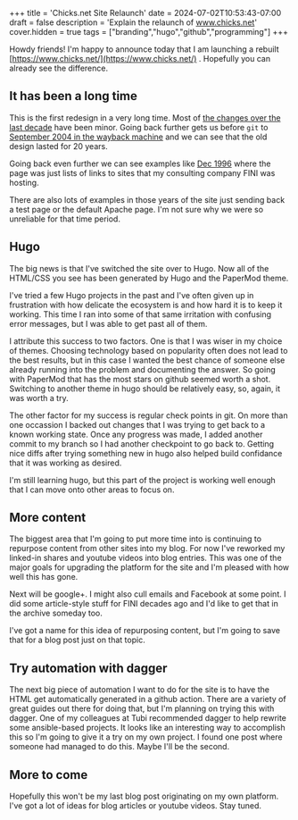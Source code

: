 +++
title = 'Chicks.net Site Relaunch'
date = 2024-07-02T10:53:43-07:00
draft = false
description = 'Explain the relaunch of www.chicks.net'
cover.hidden = true
tags = ["branding","hugo","github","programming"]
+++

Howdy friends!  I'm happy to announce today that I am launching
a rebuilt [https://www.chicks.net/](https://www.chicks.net/) .
Hopefully you can already see the difference.

## It has been a long time

This is the first redesign in a very long time.  Most of
[the changes over the last decade](https://github.com/chicks-net/www-chicks-net/commits/main/)
have been minor.  Going back further gets us before `git` to
[September 2004 in the wayback machine](https://web.archive.org/web/20040925013615/http://www.chicks.net/)
and we can see that the old design lasted for 20 years.

Going back even further we can see examples like
[Dec 1996](https://web.archive.org/web/19981212023729/http://www.chicks.net/)
where the page was just lists of links to sites that
my consulting company FINI was hosting.

There are also lots of examples in those years of the site just
sending back a test page or the default Apache page.  I'm not
sure why we were so unreliable for that time period.

## Hugo

The big news is that I've switched the site over to Hugo.  Now
all of the HTML/CSS you see has been generated by Hugo and the
PaperMod theme.

I've tried a few Hugo projects in the past and I've often given up
in frustration with how delicate the ecosystem is and how hard it
is to keep it working.  This time I ran into some of that same
irritation with confusing error messages, but I was able to get
past all of them.

I attribute this success to two factors.  One is that I was wiser
in my choice of themes.  Choosing technology based on popularity
often does not lead to the best results, but in this case I wanted
the best chance of someone else already running into the problem and
documenting the answer.  So going with PaperMod that has the most
stars on github seemed worth a shot.  Switching to another theme in
hugo should be relatively easy, so, again, it was worth a try.

The other factor for my success is regular check points in git.
On more than one occassion I backed out changes that I was trying to
get back to a known working state.  Once any progress was made, I
added another commit to my branch so I had another checkpoint to
go back to.  Getting nice diffs after trying something new in hugo
also helped build confidance that it was working as desired.

I'm still learning hugo, but this part of the project is working
well enough that I can move onto other areas to focus on.

## More content

The biggest area that I'm going to put more time into is continuing
to repurpose content from other sites into my blog.  For now I've
reworked my linked-in shares and youtube videos into blog entries.
This was one of the major goals for upgrading the platform for
the site and I'm pleased with how well this has gone.

Next will be google+.  I might also cull emails and Facebook at
some point.  I did some article-style stuff for FINI decades
ago and I'd like to get that in the archive someday too.

I've got a name for this idea of repurposing content, but I'm going
to save that for a blog post just on that topic.

## Try automation with dagger

The next big piece of automation I want to do for the site is to
have the HTML get automatically generated in a github action.
There are a variety of great guides out there for doing that, but I'm
planning on trying this with dagger.  One of my colleagues at Tubi
recommended dagger to help rewrite some ansible-based projects.
It looks like an interesting way to accomplish this so I'm going
to give it a try on my own project.  I found one post where someone
had managed to do this.  Maybe I'll be the second.

## More to come

Hopefully this won't be my last blog post originating on my own
platform.  I've got a lot of ideas for blog articles or youtube
videos.  Stay tuned.
